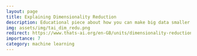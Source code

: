 ```yaml
---
layout: page
title: Explaining Dimensionality Reduction
description: Educational piece about how you can make big data smaller and easier to handle.
img: assets/img/tai_dim_redu.png
redirect: https://www.thats-ai.org/en-GB/units/dimensionality-reduction
importance: 7
category: machine learning
---
```

